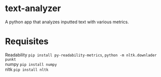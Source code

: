# text-analyzer
A python app that analyzes inputted text with various metrics.

# Requisites
Readability `pip install py-readability-metrics`, `python -m nltk.downlader punkt`                          
numpy `pip install numpy`               
nltk `pip install nltk`

